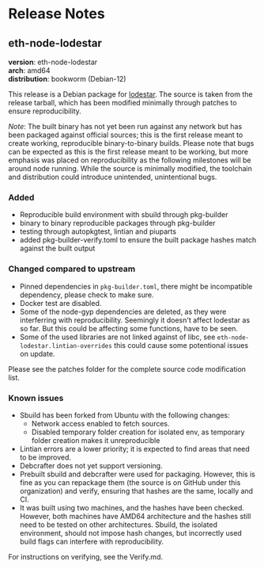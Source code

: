 # Release Notes

## eth-node-lodestar

**version**: eth-node-lodestar <br/>
**arch**: amd64 <br/>
**distribution**: bookworm (Debian-12) <br/>

This release is a Debian package for [lodestar](https://github.com/ChainSafe/lodestar). The source is taken from the release tarball, which has been modified minimally through patches to ensure reproducibility. 

*Note*: The built binary has not yet been run against any network but has been packaged against official sources; this is the first release meant to create working, reproducible binary-to-binary builds. Please note that bugs can be expected as this is the first release meant to be working, but more emphasis was placed on reproducibility as the following milestones will be around node running. While the source is minimally modified, the toolchain and distribution could introduce unintended, unintentional bugs. 

### Added
- Reproducible build environment with sbuild through pkg-builder
- binary to binary reproducible packages through pkg-builder
- testing through autopkgtest, lintian and piuparts
- added pkg-builder-verify.toml to ensure the built package hashes match against the built output

### Changed compared to upstream
- Pinned dependencies in `pkg-builder.toml`, there might be incompatible dependency, please check to make sure.
- Docker test are disabled.
- Some of the node-gyp dependencies are deleted, as they were interferring with reproducibility. Seemingly it doesn't affect lodestar as so far.
  But this could be affecting some functions, have to be seen.
- Some of the used libraries are not linked against of libc, see `eth-node-lodestar.lintian-overrides` this could cause some potentional issues on update.


Please see the patches folder for the complete source code modification list.

### Known issues

- Sbuild has been forked from Ubuntu with the following changes:
    - Network access enabled to fetch sources.
    - Disabled temporary folder creation for isolated env, as temporary folder creation makes it unreproducible 
- Lintian errors are a lower priority; it is expected to find areas that need to be improved.
- Debcrafter does not yet support versioning.
- Prebuilt sbuild and debcrafter were used for packaging. However, this is fine as you can repackage them (the source is on GitHub under this organization) and verify, ensuring that hashes are the same, locally and CI.
- It was built using two machines, and the hashes have been checked. However, both machines have AMD64 architecture and the hashes still need to be tested on other architectures. Sbuild, the isolated environment, should not impose hash changes, but incorrectly used build flags can interfere with reproducibility. 

For instructions on verifying, see the Verify.md.
